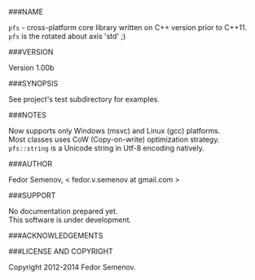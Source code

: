 ###NAME

`pfs` - cross-platform core library written on C++ version prior to C++11.  
`pfs` is the rotated about axis 'std' ;)

###VERSION

Version 1.00b

###SYNOPSIS

See project's test subdirectory for examples.

###NOTES

Now supports only Windows (msvc) and Linux (gcc) platforms.  
Most classes uses CoW (Copy-on-write) optimization strategy.  
`pfs::string` is a Unicode string in Utf-8 encoding natively.  

###AUTHOR

Fedor Semenov, < fedor.v.semenov at gmail.com >

###SUPPORT

No documentation prepared yet.  
This software is under development.

###ACKNOWLEDGEMENTS

###LICENSE AND COPYRIGHT

Copyright 2012-2014 Fedor Semenov.
